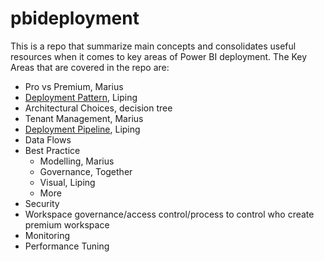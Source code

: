 # pbideployment

This is a repo that summarize main concepts and consolidates useful resources when it comes to key areas of Power BI deployment. The Key Areas that are covered in the repo are:  
*	Pro vs Premium, Marius
*	[Deployment Pattern](https://github.com/lipinght/pbideployment/blob/main/DeploymentPatterns/DeploymentPatterns.md), Liping
*	Architectural Choices, decision tree 
*	Tenant Management, Marius
*	[Deployment Pipeline](https://github.com/lipinght/pbideployment/blob/main/DeploymentPipeline/DeploymentPipeline.md), Liping
*  Data Flows
*	Best Practice
    * Modelling, Marius
    * Governance, Together
    * Visual, Liping
    * More
*	Security
*	Workspace governance/access control/process to control who create premium workspace 
*	Monitoring 
*	Performance Tuning
